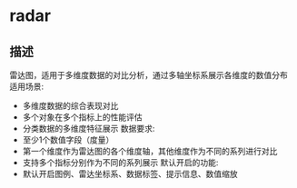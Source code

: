 # radar
## 描述
雷达图，适用于多维度数据的对比分析，通过多轴坐标系展示各维度的数值分布
适用场景:
- 多维度数据的综合表现对比
- 多个对象在多个指标上的性能评估
- 分类数据的多维度特征展示
数据要求:
- 至少1个数值字段（度量）
- 第一个维度作为雷达图的各个维度轴，其他维度作为不同的系列进行对比
- 支持多个指标分别作为不同的系列展示
默认开启的功能:
- 默认开启图例、雷达坐标系、数据标签、提示信息、数值缩放
